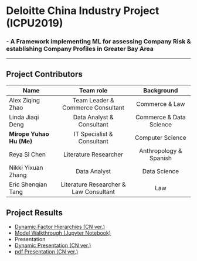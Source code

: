 # Deloitte China Industry Project (ICPU2019)
### - A Framework implementing ML for assessing Company Risk & establishing Company Profiles in Greater Bay Area

---
## Project Contributors

| Name          | Team   role   | Background  |
| ------------- |:-------------:| :----------:|
| Alex Ziqing Zhao | Team Leader & Commerce Consultant | Commerce & Law |
| Linda Jiaqi Deng | Data Analyst & Consultant |   Commerce & Data Science |
| __Mirope Yuhao Hu (Me)__  | IT Specialist & Consultant |  Computer Science |
| Reya Si Chen     | Literature Researcher | Anthropology & Spanish |
| Nikki Yixuan Zhang | Data Analyst | Data Science |
| Eric Shenqian Tang | Literature Researcher & Law Consultant | Law |

## Project Results
- [Dynamic Factor Hierarchies (CN ver.)](factor-tree.html)
- [Model Walkthrough (Jupyter Notebook)](Presentation/Jupyter_notebook.html)
- Presentation
 - [Dynamic Presentation (CN ver.)](Presentation/DynamicVer.html)
 - [pdf Presentation (CN ver.)](Presentation/Presentation.pdf)



